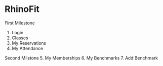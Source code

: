 RhinoFit
========

First Milestone
1. Login
2. Classes 
3. My Reservations
4. My Attendance

Second Milstone
5. My Memberships
6. My Benchmarks
7. Add Benchmark
